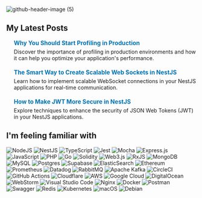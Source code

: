 
![github-header-image (5)](https://github.com/user-attachments/assets/847d4f3e-2557-4e50-800e-1907ac172deb)

## My Latest Posts


<div style="display: flex; flex-direction: column; gap: 20px;">

  <div style="display: flex; align-items: center;">
    <a href="https://www.linkedin.com/pulse/why-you-should-start-profiling-production-kamil-fronczak-bwdof/">
    </a>
    <div style="margin-left: 20px; flex: 1;">
      <strong style="font-size: 1.1em;"><a href="https://www.linkedin.com/pulse/why-you-should-start-profiling-production-kamil-fronczak-bwdof/" style="color: #0073b1; text-decoration: none;">Why You Should Start Profiling in Production</a></strong>
      <p style="margin: 5px 0 0;">Discover the importance of profiling in production environments and how it can help you optimize your application's performance.</p>
    </div>
  </div>

  <div style="display: flex; align-items: center;">
    <a href="https://www.linkedin.com/pulse/smart-way-create-scalable-web-sockets-nestjs-kamil-fronczak-w0dwf/">
    </a>
    <div style="margin-left: 20px; flex: 1;">
      <strong style="font-size: 1.1em;"><a href="https://www.linkedin.com/pulse/smart-way-create-scalable-web-sockets-nestjs-kamil-fronczak-w0dwf/" style="color: #0073b1; text-decoration: none;">The Smart Way to Create Scalable Web Sockets in NestJS</a></strong>
      <p style="margin: 5px 0 0;">Learn how to implement scalable WebSocket connections in your NestJS applications for real-time communication.</p>
    </div>
  </div>

  <div style="display: flex; align-items: center;">
    <a href="https://www.linkedin.com/pulse/how-make-jwt-more-secure-nestjs-kamil-fronczak-qusif/">
    </a>
    <div style="margin-left: 20px; flex: 1;">
      <strong style="font-size: 1.1em;"><a href="https://www.linkedin.com/pulse/how-make-jwt-more-secure-nestjs-kamil-fronczak-qusif/" style="color: #0073b1; text-decoration: none;">How to Make JWT More Secure in NestJS</a></strong>
      <p style="margin: 5px 0 0;">Explore techniques to enhance the security of JSON Web Tokens (JWT) in your NestJS applications.</p>
    </div>
  </div>

</div>

## I'm feeling familiar with
![NodeJS](https://img.shields.io/badge/node.js-6DA55F?style=for-the-badge&logo=node.js&logoColor=white)
![NestJS](https://img.shields.io/badge/nestjs-%23E0234E.svg?style=for-the-badge&logo=nestjs&logoColor=white)
![TypeScript](https://img.shields.io/badge/typescript-%23007ACC.svg?style=for-the-badge&logo=typescript&logoColor=white)
![Jest](https://img.shields.io/badge/-jest-%23C21325?style=for-the-badge&logo=jest&logoColor=white)
![Mocha](https://img.shields.io/badge/-mocha-%238D6748?style=for-the-badge&logo=mocha&logoColor=white)
![Express.js](https://img.shields.io/badge/express.js-%23404d59.svg?style=for-the-badge&logo=express&logoColor=%2361DAFB)
![JavaScript](https://img.shields.io/badge/javascript-%23323330.svg?style=for-the-badge&logo=javascript&logoColor=%23F7DF1E)
![PHP](https://img.shields.io/badge/php-%23777BB4.svg?style=for-the-badge&logo=php&logoColor=white)
![Go](https://img.shields.io/badge/go-%2300ADD8.svg?style=for-the-badge&logo=go&logoColor=white)
![Solidity](https://img.shields.io/badge/Solidity-%23363636.svg?style=for-the-badge&logo=solidity&logoColor=white)
![Web3.js](https://img.shields.io/badge/web3.js-F16822?style=for-the-badge&logo=web3.js&logoColor=white)
![RxJS](https://img.shields.io/badge/rxjs-%23B7178C.svg?style=for-the-badge&logo=reactivex&logoColor=white)
![MongoDB](https://img.shields.io/badge/MongoDB-%234ea94b.svg?style=for-the-badge&logo=mongodb&logoColor=white)
![MySQL](https://img.shields.io/badge/mysql-%2300f.svg?style=for-the-badge&logo=mysql&logoColor=white)
![Postgres](https://img.shields.io/badge/postgres-%23316192.svg?style=for-the-badge&logo=postgresql&logoColor=white)
![Supabase](https://img.shields.io/badge/Supabase-3ECF8E?style=for-the-badge&logo=supabase&logoColor=white)
![ElasticSearch](https://img.shields.io/badge/-ElasticSearch-005571?style=for-the-badge&logo=elasticsearch)
![Ethereum](https://img.shields.io/badge/Ethereum-3C3C3D?style=for-the-badge&logo=Ethereum&logoColor=white)
![Prometheus](https://img.shields.io/badge/Prometheus-E6522C?style=for-the-badge&logo=Prometheus&logoColor=white)
![Datadog](https://img.shields.io/badge/datadog-%23632CA6.svg?style=for-the-badge&logo=datadog&logoColor=white)
![RabbitMQ](https://img.shields.io/badge/Rabbitmq-FF6600?style=for-the-badge&logo=rabbitmq&logoColor=white)
![Apache Kafka](https://img.shields.io/badge/Apache%20Kafka-000?style=for-the-badge&logo=apachekafka)
![CircleCI](https://img.shields.io/badge/circle%20ci-%23161616.svg?style=for-the-badge&logo=circleci&logoColor=white)
![GitHub Actions](https://img.shields.io/badge/github%20actions-%232671E5.svg?style=for-the-badge&logo=githubactions&logoColor=white)
![Cloudflare](https://img.shields.io/badge/Cloudflare-F38020?style=for-the-badge&logo=Cloudflare&logoColor=white)
![AWS](https://img.shields.io/badge/AWS-%23FF9900.svg?style=for-the-badge&logo=amazon-aws&logoColor=white)
![Google Cloud](https://img.shields.io/badge/GoogleCloud-%234285F4.svg?style=for-the-badge&logo=google-cloud&logoColor=white)
![DigitalOcean](https://img.shields.io/badge/DigitalOcean-%230167ff.svg?style=for-the-badge&logo=digitalOcean&logoColor=white)
![WebStorm](https://img.shields.io/badge/webstorm-143?style=for-the-badge&logo=webstorm&logoColor=white&color=black)
![Visual Studio Code](https://img.shields.io/badge/Visual%20Studio%20Code-0078d7.svg?style=for-the-badge&logo=visual-studio-code&logoColor=white)
![Nginx](https://img.shields.io/badge/nginx-%23009639.svg?style=for-the-badge&logo=nginx&logoColor=white)
![Docker](https://img.shields.io/badge/docker-%230db7ed.svg?style=for-the-badge&logo=docker&logoColor=white)
![Postman](https://img.shields.io/badge/Postman-FF6C37?style=for-the-badge&logo=postman&logoColor=white)
![Swagger](https://img.shields.io/badge/-Swagger-%23Clojure?style=for-the-badge&logo=swagger&logoColor=white)
![Redis](https://img.shields.io/badge/redis-%23DD0031.svg?style=for-the-badge&logo=redis&logoColor=white)
![Kubernetes](https://img.shields.io/badge/kubernetes-%23326ce5.svg?style=for-the-badge&logo=kubernetes&logoColor=white)
![macOS](https://img.shields.io/badge/mac%20os-000000?style=for-the-badge&logo=macos&logoColor=F0F0F0)
![Debian](https://img.shields.io/badge/Debian-D70A53?style=for-the-badge&logo=debian&logoColor=white)






